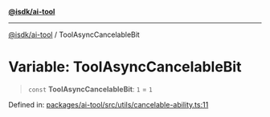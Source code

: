 [**@isdk/ai-tool**](../README.md)

***

[@isdk/ai-tool](../globals.md) / ToolAsyncCancelableBit

# Variable: ToolAsyncCancelableBit

> `const` **ToolAsyncCancelableBit**: `1` = `1`

Defined in: [packages/ai-tool/src/utils/cancelable-ability.ts:11](https://github.com/isdk/ai-tool.js/blob/b0ee9498dddfa5222989cf00502bb34c601df743/src/utils/cancelable-ability.ts#L11)

